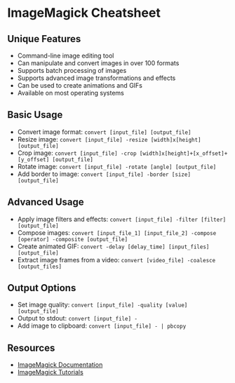 # ImageMagick Cheatsheet

## Unique Features
* Command-line image editing tool
* Can manipulate and convert images in over 100 formats
* Supports batch processing of images
* Supports advanced image transformations and effects
* Can be used to create animations and GIFs
* Available on most operating systems

## Basic Usage
* Convert image format: `convert [input_file] [output_file]`
* Resize image: `convert [input_file] -resize [width]x[height] [output_file]`
* Crop image: `convert [input_file] -crop [width]x[height]+[x_offset]+[y_offset] [output_file]`
* Rotate image: `convert [input_file] -rotate [angle] [output_file]`
* Add border to image: `convert [input_file] -border [size] [output_file]`

## Advanced Usage
* Apply image filters and effects: `convert [input_file] -filter [filter] [output_file]`
* Compose images: `convert [input_file_1] [input_file_2] -compose [operator] -composite [output_file]`
* Create animated GIF: `convert -delay [delay_time] [input_files] [output_file]`
* Extract image frames from a video: `convert [video_file] -coalesce [output_files]`

## Output Options
* Set image quality: `convert [input_file] -quality [value] [output_file]`
* Output to stdout: `convert [input_file] -`
* Add image to clipboard: `convert [input_file] - | pbcopy`

## Resources
* [ImageMagick Documentation](https://imagemagick.org/script/command-line-tools.php)
* [ImageMagick Tutorials](https://imagemagick.org/script/index.php)

